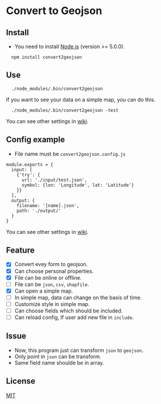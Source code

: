 # Convert to Geojson

## Install

- You need to install [Node.js](https://nodejs.org/en/) (version >= 5.0.0).

```
  npm install convert2geojson
```

## Use

```
  ./node_modules/.bin/convert2geojson
```

If you want to see your data on a simple map, you can do this.

```
  ./node_modules/.bin/convert2geojson -test
```
You can see other settings in [wiki](https://github.com/HsuTing/convert2geojson/wiki).

## Config example

- File name must be `convert2geojson.config.js`

```
module.exports = { 
  input: [
    {'try': {
      url: './input/test.json',
      symbol: {lon: 'Longitude', lat: 'Latitude'}
    }}  
  ],  
  output: {
    filename: '[name].json',
    path: './output/'
  }   
}
```
You can see other settings in [wiki](https://github.com/HsuTing/convert2geojson/wiki).

## Feature

- [x] Convert evey form to geojson.
- [x] Can choose personal properties.
- [x] File can be online or offline.
- [ ] File can be `json`, `csv`, `shapfile`.
- [x] Can open a simple map.
- [ ] In simple map, data can change on the basis of time.
- [ ] Customize style in simple map.
- [ ] Can choose fields which should be included.
- [ ] Can reload config, If user add new file in `include`.

## Issue

- Now, this program just can transform `json` to `geojson`.
- Only point in `json` can be transform.
- Same field name shoulde be in array.

## License

[MIT](https://github.com/HsuTing/convert2geojson/blob/master/LICENSE)
